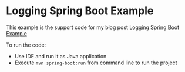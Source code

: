 # Logging Spring Boot Example

This example is the support code for my blog post [Logging Spring Boot Example](https://www.coding-daddy.xyz/node/41)

To run the code:
- Use IDE and run it as Java application
- Execute `mvn spring-boot:run` from command line to run the project
